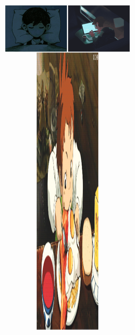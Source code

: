 <p align="center">
  <img src="assets/sleep.gif" height="150" width="200" />
  <img src="assets/code.gif" height="150" width="200" />
  <img src="assets/eat.gif" height="900" width="200" />
</p>
